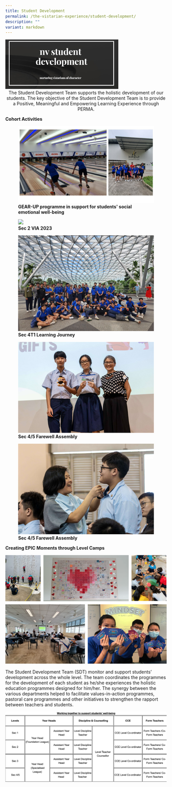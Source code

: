 ```yaml
---
title: Student Development
permalink: /the-vistarian-experience/student-development/
description: ""
variant: markdown
---
```

<img src="/images/SDT2021.jpg" style="width:70%">
<center>The Student Development Team supports the holistic development of our students. The key objective of the Student Development Team is to provide a&nbsp;Positive, Meaningful and Empowering Learning Experience through PERMA.</center>

**Cohort Activities**

<figure>
    <img src="/images/The%20Vistarian%20Experience/Student%20Development/gear%20up.jpg">
    <figcaption><strong>GEAR-UP programme in support for students' social emotional well-being </strong></figcaption>
</figure>
<figure>
    <img src="/images/The%20Vistarian%20Experience/Student%20Development/Sec_2_VIA_2023.png">
    <figcaption><strong>Sec 2 VIA 2023</strong></figcaption>
</figure>
<figure>
    <img src="/images/The%20Vistarian%20Experience/Student%20Development/Sec_4T1_Learning_Journey.PNG">
    <figcaption><strong>Sec 4T1 Learning Journey </strong></figcaption>
</figure>
<figure>
    <img src="/images/The%20Vistarian%20Experience/Student%20Development/Sec_45_Farewell_Assembly.jpg">
    <figcaption><strong>Sec 4/5 Farewell Assembly</strong></figcaption>
</figure>
<figure>
    <img src="/images/The%20Vistarian%20Experience/Student%20Development/Sec_45_FarewellAssembly.jpg">
    <figcaption><strong>Sec 4/5 Farewell Assembly</strong></figcaption>
</figure>


**Creating EPIC Moments through&nbsp;Level Camps**

![](/images/sd2.png)

The Student Development Team (SDT) monitor and support students’ development across the whole level. The team coordinates the programmes for the development of each student as he/she experiences the holistic education programmes designed for him/her. The synergy between the various departments helped to facilitate values-in-action programmes, pastoral care programmes and other initiatives to strengthen the rapport between teachers and students.

![](/images/sd3.png)